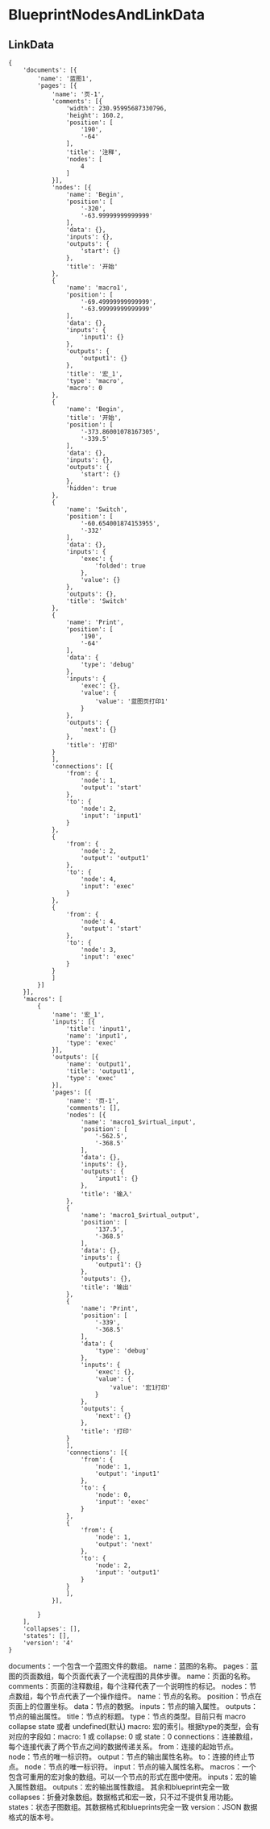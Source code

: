 # BlueprintNodesAndLinkData

## LinkData
```
{
	'documents': [{
		'name': '蓝图1',
		'pages': [{
			'name': '页-1',
			'comments': [{
				'width': 230.95995687330796,
				'height': 160.2,
				'position': [
					'190',
					'-64'
				],
				'title': '注释',
				'nodes': [
					4
				]
			}],
			'nodes': [{
				'name': 'Begin',
				'position': [
					'-320',
					'-63.99999999999999'
				],
				'data': {},
				'inputs': {},
				'outputs': {
					'start': {}
				},
				'title': '开始'
			},
			{
				'name': 'macro1',
				'position': [
					'-69.49999999999999',
					'-63.99999999999999'
				],
				'data': {},
				'inputs': {
					'input1': {}
				},
				'outputs': {
					'output1': {}
				},
				'title': '宏_1',
				'type': 'macro',
				'macro': 0
			},
			{
				'name': 'Begin',
				'title': '开始',
				'position': [
					'-373.86001078167305',
					'-339.5'
				],
				'data': {},
				'inputs': {},
				'outputs': {
					'start': {}
				},
				'hidden': true
			},
			{
				'name': 'Switch',
				'position': [
					'-60.654001874153955',
					'-332'
				],
				'data': {},
				'inputs': {
					'exec': {
						'folded': true
					},
					'value': {}
				},
				'outputs': {},
				'title': 'Switch'
			},
			{
				'name': 'Print',
				'position': [
					'190',
					'-64'
				],
				'data': {
					'type': 'debug'
				},
				'inputs': {
					'exec': {},
					'value': {
						'value': '蓝图页打印1'
					}
				},
				'outputs': {
					'next': {}
				},
				'title': '打印'
			}
			],
			'connections': [{
				'from': {
					'node': 1,
					'output': 'start'
				},
				'to': {
					'node': 2,
					'input': 'input1'
				}
			},
			{
				'from': {
					'node': 2,
					'output': 'output1'
				},
				'to': {
					'node': 4,
					'input': 'exec'
				}
			},
			{
				'from': {
					'node': 4,
					'output': 'start'
				},
				'to': {
					'node': 3,
					'input': 'exec'
				}
			}
			]
		}]
	}],
	'macros': [
		{
			'name': '宏_1',
			'inputs': [{
				'title': 'input1',
				'name': 'input1',
				'type': 'exec'
			}],
			'outputs': [{
				'name': 'output1',
				'title': 'output1',
				'type': 'exec'
			}],
			'pages': [{
				'name': '页-1',
				'comments': [],
				'nodes': [{
					'name': 'macro1_$virtual_input',
					'position': [
						'-562.5',
						'-368.5'
					],
					'data': {},
					'inputs': {},
					'outputs': {
						'input1': {}
					},
					'title': '输入'
				},
				{
					'name': 'macro1_$virtual_output',
					'position': [
						'137.5',
						'-368.5'
					],
					'data': {},
					'inputs': {
						'output1': {}
					},
					'outputs': {},
					'title': '输出'
				},
				{
					'name': 'Print',
					'position': [
						'-339',
						'-368.5'
					],
					'data': {
						'type': 'debug'
					},
					'inputs': {
						'exec': {},
						'value': {
							'value': '宏1打印'
						}
					},
					'outputs': {
						'next': {}
					},
					'title': '打印'
				}
				],
				'connections': [{
					'from': {
						'node': 1,
						'output': 'input1'
					},
					'to': {
						'node': 0,
						'input': 'exec'
					}
				},
				{
					'from': {
						'node': 1,
						'output': 'next'
					},
					'to': {
						'node': 2,
						'input': 'output1'
					}
				}
				],
			}],

		}
	],
	'collapses': [],
	'states': [],
	'version': '4'
}
```
documents：一个包含一个蓝图文件的数组。
  name：蓝图的名称。
  pages：蓝图的页面数组，每个页面代表了一个流程图的具体步骤。
    name：页面的名称。
    comments：页面的注释数组，每个注释代表了一个说明性的标记。
    nodes：节点数组，每个节点代表了一个操作组件。
      name：节点的名称。
      position：节点在页面上的位置坐标。
      data：节点的数据。
      inputs：节点的输入属性。
      outputs：节点的输出属性。
      title：节点的标题。
      type：节点的类型。目前只有 macro collapse state 或者 undefined(默认)
      macro: 宏的索引。根据type的类型，会有对应的字段如：macro: 1 或 collapse: 0 或 state：0
    connections：连接数组，每个连接代表了两个节点之间的数据传递关系。
      from：连接的起始节点。
        node：节点的唯一标识符。
        output：节点的输出属性名称。
      to：连接的终止节点。
        node：节点的唯一标识符。
        input：节点的输入属性名称。
macros：一个包含可重用的宏对象的数组。可以一个节点的形式在图中使用。
  inputs：宏的输入属性数组。
  outputs：宏的输出属性数组。
  其余和blueprint完全一致
collapses：折叠对象数组。数据格式和宏一致，只不过不提供复用功能。
states：状态子图数组。其数据格式和blueprints完全一致
version：JSON 数据格式的版本号。

